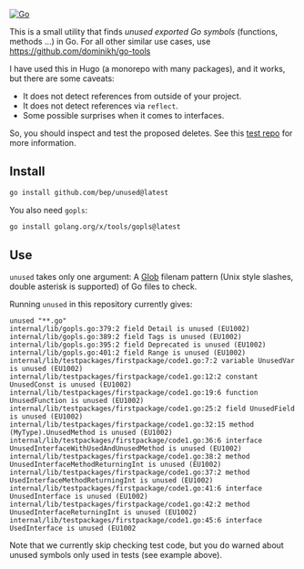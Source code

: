 [![Go](https://github.com/bep/unused/actions/workflows/go.yml/badge.svg)](https://github.com/bep/unused/actions/workflows/go.yml)

This is a small utility that finds _unused exported Go symbols_ (functions, methods ...) in Go. For all other similar use cases, use https://github.com/dominikh/go-tools

I have used this in Hugo (a monorepo with many packages), and it works, but there are some caveats:

* It does not detect references from outside of your project.
* It does not detect references via `reflect`.
* Some possible surprises when it comes to interfaces.

So, you should inspect and test the proposed deletes. See this [test repo](https://github.com/bep/unused-test) for more information.

## Install

```bash
go install github.com/bep/unused@latest
```

You also need `gopls`:

```bash
go install golang.org/x/tools/gopls@latest
```

## Use

`unused` takes only one argument: A [Glob](https://github.com/gobwas/glob) filenam pattern (Unix style slashes, double asterisk is supported) of Go files to check.

Running `unused` in this repository currently gives:

```
unused "**.go"                                                                       
internal/lib/gopls.go:379:2 field Detail is unused (EU1002)
internal/lib/gopls.go:389:2 field Tags is unused (EU1002)
internal/lib/gopls.go:395:2 field Deprecated is unused (EU1002)
internal/lib/gopls.go:401:2 field Range is unused (EU1002)
internal/lib/testpackages/firstpackage/code1.go:7:2 variable UnusedVar is unused (EU1002)
internal/lib/testpackages/firstpackage/code1.go:12:2 constant UnusedConst is unused (EU1002)
internal/lib/testpackages/firstpackage/code1.go:19:6 function UnusedFunction is unused (EU1002)
internal/lib/testpackages/firstpackage/code1.go:25:2 field UnusedField is unused (EU1002)
internal/lib/testpackages/firstpackage/code1.go:32:15 method (MyType).UnusedMethod is unused (EU1002)
internal/lib/testpackages/firstpackage/code1.go:36:6 interface UnusedInterfaceWithUsedAndUnusedMethod is unused (EU1002)
internal/lib/testpackages/firstpackage/code1.go:38:2 method UnusedInterfaceMethodReturningInt is unused (EU1002)
internal/lib/testpackages/firstpackage/code1.go:37:2 method UsedInterfaceMethodReturningInt is unused (EU1002)
internal/lib/testpackages/firstpackage/code1.go:41:6 interface UnusedInterface is unused (EU1002)
internal/lib/testpackages/firstpackage/code1.go:42:2 method UnusedInterfaceReturningInt is unused (EU1002)
internal/lib/testpackages/firstpackage/code1.go:45:6 interface UsedInterface is unused (EU1002
```

Note that we currently skip checking test code, but you do warned about unused symbols only used in tests (see example above).
